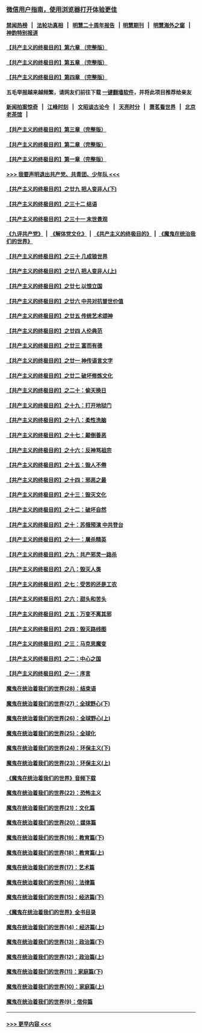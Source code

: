 ### [微信用户指南，使用浏览器打开体验更佳](https://github.com/gfw-breaker/banned-news1/blob/master/indexes/wechat-guide.md?t=0)
#### [禁闻热榜](热点新闻.md?t=0)  &nbsp;&nbsp;|&nbsp;&nbsp; [法轮功真相](https://github.com/gfw-breaker/truth/blob/master/README.md?t=0) &nbsp;&nbsp;|&nbsp;&nbsp; [明慧二十周年报告](https://github.com/gfw-breaker/mh-reports/blob/master/README.md?t=0) &nbsp;&nbsp;|&nbsp;&nbsp;[明慧期刊](https://github.com/gfw-breaker/mh-qikan) &nbsp;&nbsp;|&nbsp;&nbsp; [明慧海外之窗](https://github.com/gfw-breaker/mh-news/blob/master/README.md?t=0) &nbsp;&nbsp;|&nbsp;&nbsp; [神韵特别报道](https://github.com/gfw-breaker/mh-news/blob/master/shenyun.md?t=0)
#### [【共产主义的终极目的】第六章 （完整版）](../pages/nsc422/n11428913.md?t=02171744) 
#### [【共产主义的终极目的】第五章 （完整版）](../pages/nsc422/n11428912.md?t=02171744) 
#### [【共产主义的终极目的】第四章 （完整版）](../pages/nsc422/n11428907.md?t=02171744) 
#### 五毛举报越来越频繁，请网友们前往下载 [一键翻墙软件](https://github.com/gfw-breaker/ssr-accounts)，并将此项目推荐给亲友
#### [新闻拍案惊奇](https://github.com/gfw-breaker/banned-news1/blob/master/pages/link4.md) &nbsp;&nbsp;|&nbsp;&nbsp; [江峰时刻](https://github.com/gfw-breaker/banned-news1/blob/master/pages/link4.md) &nbsp;&nbsp;|&nbsp;&nbsp; [文昭谈古论今](https://github.com/gfw-breaker/banned-news1/blob/master/pages/link4.md) &nbsp;&nbsp;|&nbsp;&nbsp; [天亮时分](https://github.com/gfw-breaker/banned-news1/blob/master/pages/link4.md) &nbsp;&nbsp;|&nbsp;&nbsp; [萧茗看世界](https://github.com/gfw-breaker/banned-news1/blob/master/pages/link4.md) &nbsp;&nbsp;|&nbsp;&nbsp; [北京老茶馆](https://github.com/gfw-breaker/banned-news1/blob/master/pages/link4.md) &nbsp;&nbsp;|&nbsp;&nbsp; 
#### [【共产主义的终极目的】第三章（完整版）](../pages/nsc422/n11428848.md?t=02171744) 
#### [【共产主义的终极目的】第二章（完整版）](../pages/nsc422/n11428831.md?t=02171744) 
#### [【共产主义的终极目的】第一章（完整版）](../pages/nsc422/n11417651.md?t=02171744) 
#### [>>> 我要声明退出共产党、共青团、少年队 <<<](https://github.com/begood0513/goodnews/blob/master/quit/letter.md) 
#### [【共产主义的终极目的】之廿九 把人变非人(下)](../pages/nsc422/n11344140.md?t=02171744) 
#### [【共产主义的终极目的】之三十二 结语](../pages/nsc422/n11360535.md?t=02171744) 
#### [【共产主义的终极目的】之三十一 末世景观](../pages/nsc422/n11351129.md?t=02171744) 
#### [《九评共产党》](https://github.com/begood0513/9ping.md/blob/master/README.md) &nbsp;|&nbsp; [《解体党文化》](../../../../jtdwh.md/blob/master/README.md)  &nbsp;|&nbsp; [《共产主义的终极目的》](../../../../gczydzjmd.md/blob/master/README.md) &nbsp;|&nbsp; [《魔鬼在统治我们的世界》](../../../../mgztzwmdsj.md/blob/master/README.md) 
#### [【共产主义的终极目的】之三十 几成狼世界](../pages/nsc422/n11348280.md?t=02171744) 
#### [【共产主义的终极目的】之廿八 把人变非人(上)](../pages/nsc422/n11340492.md?t=02171744) 
#### [【共产主义的终极目的】之廿七 以恨立国](../pages/nsc422/n11336944.md?t=02171744) 
#### [【共产主义的终极目的】之廿六 中共对抗普世价值](../pages/nsc422/n11324785.md?t=02171744) 
#### [【共产主义的终极目的】之廿五 传统艺术颂神](../pages/nsc422/n11296396.md?t=02171744) 
#### [【共产主义的终极目的】之廿四 人伦典范](../pages/nsc422/n11296397.md?t=02171744) 
#### [【共产主义的终极目的】之廿三 富而有德](../pages/nsc422/n11283598.md?t=02171744) 
#### [【共产主义的终极目的】之廿一 神传语言文字](../pages/nsc422/n11263265.md?t=02171744) 
#### [【共产主义的终极目的】之廿二 破坏修炼文化](../pages/nsc422/n11245728.md?t=02171744) 
#### [【共产主义的终极目的】之二十：偷天换日](../pages/nsc422/n11238846.md?t=02171744) 
#### [【共产主义的终极目的】之十九：打开地狱门](../pages/nsc422/n11206376.md?t=02171744) 
#### [【共产主义的终极目的】之十八：柔性洗脑](../pages/nsc422/n11199994.md?t=02171744) 
#### [【共产主义的终极目的】之十七：颠倒善恶](../pages/nsc422/n11179782.md?t=02171744) 
#### [【共产主义的终极目的】之十六：反神骂祖宗](../pages/nsc422/n11166798.md?t=02171744) 
#### [【共产主义的终极目的】之十五：毁人不倦](../pages/nsc422/n11166792.md?t=02171744) 
#### [【共产主义的终极目的】之十四：邪恶之最](../pages/nsc422/n11150249.md?t=02171744) 
#### [【共产主义的终极目的】之十三：毁灭文化](../pages/nsc422/n11135227.md?t=02171744) 
#### [【共产主义的终极目的】之十二：破坏自然](../pages/nsc422/n11135214.md?t=02171744) 
#### [【共产主义的终极目的】之十：苏俄预演 中共登台](../pages/nsc422/n11118424.md?t=02171744) 
#### [【共产主义的终极目的】之十一：屠杀精英](../pages/nsc422/n11118442.md?t=02171744) 
#### [【共产主义的终极目的】之九：共产邪灵一路杀](../pages/nsc422/n11114139.md?t=02171744) 
#### [【共产主义的终极目的】之八：毁灭人类](../pages/nsc422/n11108503.md?t=02171744) 
#### [【共产主义的终极目的】之七：受苦的还是工农](../pages/nsc422/n11101809.md?t=02171744) 
#### [【共产主义的终极目的】之六：甜头和苦头](../pages/nsc422/n11096971.md?t=02171744) 
#### [【共产主义的终极目的】之五：万变不离其邪](../pages/nsc422/n11091285.md?t=02171744) 
#### [【共产主义的终极目的】之四：毁灭路线图](../pages/nsc422/n11086284.md?t=02171744) 
#### [【共产主义的终极目的】之三：马克思魔变](../pages/nsc422/n11061941.md?t=02171744) 
#### [【共产主义的终极目的】之二：中心之国](../pages/nsc422/n11047728.md?t=02171744) 
#### [【共产主义的终极目的】之一：序言](../pages/nsc422/n11086077.md?t=02171744) 
#### [魔鬼在统治着我们的世界(28)：结束语](../pages/nsc422/n10936246.md?t=02171744) 
#### [魔鬼在统治着我们的世界(27)：全球野心(下)](../pages/nsc422/n10928319.md?t=02171744) 
#### [魔鬼在统治着我们的世界(26)：全球野心(上)](../pages/nsc422/n10900318.md?t=02171744) 
#### [魔鬼在统治着我们的世界(25)：全球化](../pages/nsc422/n10788205.md?t=02171744) 
#### [魔鬼在统治着我们的世界(24)：环保主义(下)](../pages/nsc422/n10695307.md?t=02171744) 
#### [魔鬼在统治着我们的世界(23)：环保主义(上)](../pages/nsc422/n10688613.md?t=02171744) 
#### [《魔鬼在统治着我们的世界》音频下载](../pages/nsc422/n10635553.md?t=02171744) 
#### [魔鬼在统治着我们的世界(22)：恐怖主义](../pages/nsc422/n10614727.md?t=02171744) 
#### [魔鬼在统治着我们的世界(21)：文化篇](../pages/nsc422/n10597706.md?t=02171744) 
#### [魔鬼在统治着我们的世界(20)：媒体篇](../pages/nsc422/n10586579.md?t=02171744) 
#### [魔鬼在统治着我们的世界(19)：教育篇(下)](../pages/nsc422/n10564808.md?t=02171744) 
#### [魔鬼在统治着我们的世界(18)：教育篇(上)](../pages/nsc422/n10526970.md?t=02171744) 
#### [魔鬼在统治着我们的世界(17)：艺术篇](../pages/nsc422/n10499093.md?t=02171744) 
#### [魔鬼在统治着我们的世界(16)：法律篇](../pages/nsc422/n10485969.md?t=02171744) 
#### [魔鬼在统治着我们的世界(15)：经济篇(下)](../pages/nsc422/n10469975.md?t=02171744) 
#### [《魔鬼在统治着我们的世界》全书目录](../pages/nsc422/n10464261.md?t=02171744) 
#### [魔鬼在统治着我们的世界(14)：经济篇(上)](../pages/nsc422/n10457370.md?t=02171744) 
#### [魔鬼在统治着我们的世界(13)：政治篇(下)](../pages/nsc422/n10448270.md?t=02171744) 
#### [魔鬼在统治着我们的世界(12)：政治篇(上)](../pages/nsc422/n10444576.md?t=02171744) 
#### [魔鬼在统治着我们的世界(11)：家庭篇(下)](../pages/nsc422/n10440961.md?t=02171744) 
#### [魔鬼在统治着我们的世界(10)：家庭篇(上)](../pages/nsc422/n10435448.md?t=02171744) 
#### [魔鬼在统治着我们的世界(9)：信仰篇](../pages/nsc422/n10432159.md?t=02171744) 

----
#### [ >>> 更早内容 <<< ](../indexes/nsc422-earlier.md)
